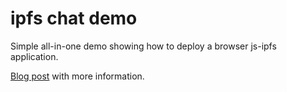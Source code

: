 # ipfs chat demo

Simple all-in-one demo showing how to deploy a browser js-ipfs application.

[Blog post](http://portal.thedisco.zone/testing/AGuidetoIPFSConnectivityinWebBrowsers.html#Getting-the-Code) with more information.
